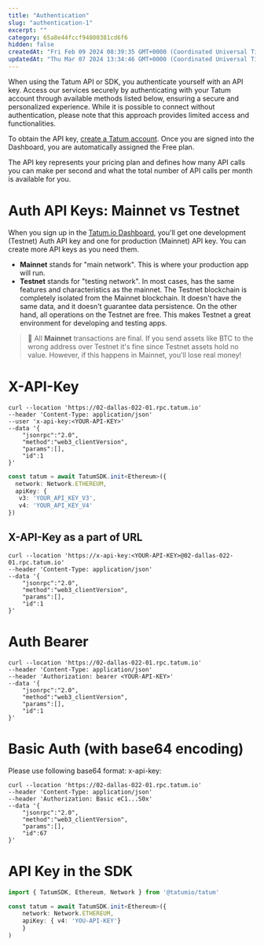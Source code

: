 ```yaml
---
title: "Authentication"
slug: "authentication-1"
excerpt: ""
category: 65a8e44fccf94800381cd6f6
hidden: false
createdAt: "Fri Feb 09 2024 08:39:35 GMT+0000 (Coordinated Universal Time)"
updatedAt: "Thu Mar 07 2024 13:34:46 GMT+0000 (Coordinated Universal Time)"
---
```

When using the Tatum API or SDK, you authenticate yourself with an API key. Access our services securely by authenticating with your Tatum account through available methods listed below, ensuring a secure and personalized experience. While it is possible to connect without authentication, please note that this approach provides limited access and functionalities.

To obtain the API key, [create a Tatum account](https://dashboard.tatum.io/signup). Once you are signed into the Dashboard, you are automatically assigned the Free plan.

The API key represents your pricing plan and defines how many API calls you can make per second and what the total number of API calls per month is available for you.

# Auth API Keys: Mainnet vs Testnet

When you sign up in the [Tatum.io Dashboard](https://dashboard.tatum.io/login), you'll get one development (Testnet) Auth API key and one for production (Mainnet) API key. You can create more API keys as you need them.

- **Mainnet** stands for "main network". This is where your production app will run.
- **Testnet** stands for "testing network". In most cases, has the same features and characteristics as the mainnet. The Testnet blockchain is completely isolated from the Mainnet blockchain. It doesn't have the same data, and it doesn't guarantee data persistence. On the other hand, all operations on the Testnet are free. This makes Testnet a great environment for developing and testing apps.

> 🚧 All **Mainnet** transactions are final. If you send assets like BTC to the wrong address over Testnet it's fine since Testnet assets hold no value. However, if this happens in Mainnet, you'll lose real money!

# X-API-Key

```curl
curl --location 'https://02-dallas-022-01.rpc.tatum.io'
--header 'Content-Type: application/json' 
--user 'x-api-key:<YOUR-API-KEY>' 
--data '{
    "jsonrpc":"2.0",
    "method":"web3_clientVersion",
    "params":[],
    "id":1
}'
```
```typescript
const tatum = await TatumSDK.init<Ethereum>({
  network: Network.ETHEREUM,
  apiKey: {
   v3: 'YOUR_API_KEY_V3',
   v4: 'YOUR_API_KEY_V4'
})
```

## X-API-Key as a part of URL

```curl
curl --location 'https://x-api-key:<YOUR-API-KEY>@02-dallas-022-01.rpc.tatum.io'
--header 'Content-Type: application/json' 
--data '{
    "jsonrpc":"2.0",
    "method":"web3_clientVersion",
    "params":[],
    "id":1
}'
```

# Auth Bearer

```curl
curl --location 'https://02-dallas-022-01.rpc.tatum.io' 
--header 'Content-Type: application/json' 
--header 'Authorization: bearer <YOUR-API-KEY>' 
--data '{
    "jsonrpc":"2.0",
    "method":"web3_clientVersion",
    "params":[],
    "id":1
}'
```

# Basic Auth (with base64 encoding)

Please use following base64 format: x-api-key:<YOUR-API-KEY>

```curl
curl --location 'https://02-dallas-022-01.rpc.tatum.io' 
--header 'Content-Type: application/json' 
--header 'Authorization: Basic eC1...S0x' 
--data '{
    "jsonrpc":"2.0",
    "method":"web3_clientVersion",
    "params":[],
    "id":67
}'
```

# API Key in the SDK

```typescript
import { TatumSDK, Ethereum, Network } from '@tatumio/tatum'

const tatum = await TatumSDK.init<Ethereum>({
    network: Network.ETHEREUM, 
    apiKey: { v4: 'YOU-API-KEY'}
    }
)
```
